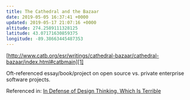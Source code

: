 ```yaml
---
title: The Cathedral and the Bazaar
date: 2019-05-05 16:37:41 +0000
updated: 2019-05-17 21:07:16 +0000
altitude: 274.2589111328125
latitude: 43.07171630859375
longitude: -89.38663445487353
---
```

[http://www.catb.org/esr/writings/cathedral-bazaar/cathedral-bazaar/index.html#catbmain][1]

Oft-referenced essay/book/project on open source vs. private enterprise software projects.

Referenced in: [In Defense of Design Thinking, Which Is Terrible][2]

[1]: http://www.catb.org/esr/writings/cathedral-bazaar/cathedral-bazaar/index.html#catbmain
[2]: evernote:///view/184321186/s446/ecfd9496-f812-4f29-8c07-7c4eba320bff/a330148f-f7ed-47dc-899f-07f1fcbe468f